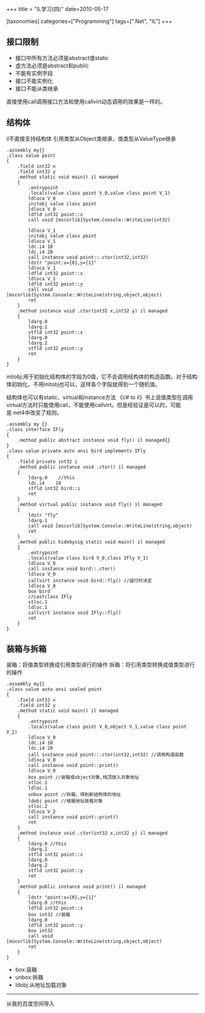 +++
title = "IL学习(四)"
date=2010-05-17

[taxonomies]
categories=["Programming"]
tags=[".Net", "IL"]
+++

## 接口限制

- 接口中所有方法必须是abstract或static
- 虚方法必须是abstract和public
- 不能有实例字段
- 接口不能实例化
- 接口不能从类继承

直接使用call调用接口方法和使用callvirt动态调用的效果是一样的。

## 结构体

il不直接支持结构体
引用类型从Object类继承，值类型从ValueType继承
```
.assembly my{}
.class value point
{
    .field int32 x
    .field int32 y
    .method static void main() il managed
    {
        .entrypoint
        .locals(value class point V_0,value class point V_1)
        ldloca V_0
        initobj value class point
        ldloca V_0
        ldfld int32 point::x
        call void [mscorlib]System.Console::WriteLine(int32)

        ldloca V_1
        initobj value class point
        ldloca V_1
        ldc.i4 10
        ldc.i4 20
        call instance void point::.ctor(int32,int32)
        ldstr "point:x={0},y={1}"
        ldloca V_1
        ldfld int32 point::x
        ldloca V_1
        ldfld int32 point::y
        call void [mscorlib]System.Console::WriteLine(string,object,object)
        ret
    }
    .method instance void .ctor(int32 x,int32 y) il managed
    {
        ldarg.0
        ldarg.1
        stfld int32 point::x
        ldarg.0
        ldarg.2
        stfld int32 point::y
        ret
    }
}
```
initobj:用于初始化结构体的字段为0值，它不会调用结构体的构造函数。对于结构体初始化，不用initobj也可以，这样各个字段就得到一个随机值。

结构体也可以有static、virtual和instance方法
《c# to il》书上说值类型在调用virtual方法时只能使用call，不能使用callvirt。但是经验证是可以的，可能是.net4中改变了规则。
```
.assembly my {}
.class interface IFly
{
    .method public abstract instance void fly() il managed{}
}
.class value private auto ansi bird implements IFly
{
    .field private int32 i
    .method public instance void .ctor() il managed
    {
        ldarg.0    //this
        ldc.i4    10
        stfld int32 bird::i
        ret
    }
    .method virtual public instance void fly() il managed
    {
        ldstr "fly"
        ldarg.1
        call void [mscorlib]System.Console::WriteLine(string,object)
        ret
    }
    .method public hidebysig static void main() il managed
    {
        .entrypoint
        .locals(value class bird V_0,class IFly V_1)
        ldloca V_0
        call instance void bird::.ctor()
        ldloca V_0
        callvirt instance void bird::fly() //运行时决定
        ldloca V_0
        box bird
        //castclass IFly
        stloc.1
        ldloc.1
        callvirt instance void IFly::fly()
        ret
    }
}
```

## 装箱与拆箱

装箱：将值类型转换成引用类型进行的操作
拆箱：将引用类型转换成值类型进行的操作
```
.assembly my{}
.class value auto ansi sealed point
{
    .field int32 x
    .field int32 y
    .method static void main() il managed
    {
        .entrypoint
        .locals(value class point V_0,object V_1,value class point V_2)
        ldloca V_0
        ldc.i4 10
        ldc.i4 20
        call instance void point::.ctor(int32,int32) //调用构造函数
        ldloca V_0
        call instance void point::print()
        ldloca V_0
        box point //装箱成object对象,栈顶放入对象地址
        stloc.1
        ldloc.1
        unbox point //拆箱，得到新结构体的地址
        ldobj point //根据地址装载对象
        stloc.2
        ldloca V_2
        call instance void point::print()
        ret
    }
    .method instance void .ctor(int32 x,int32 y) il managed
    {
        ldarg.0 //this
        ldarg.1
        stfld int32 point::x
        ldarg.0
        ldarg.2
        stfld int32 point::y
        ret
    }
    .method public instance void print() il managed
    {
        ldstr "point:x={0},y={1}"
        ldarg.0 //this
        ldfld int32 point::x
        box int32 //装箱
        ldarg.0
        ldfld int32 point::y
        box int32
        call void [mscorlib]System.Console::WriteLine(string,object,object)
        ret
    }
}
```

- box:装箱
- unbox:拆箱
- ldobj:从地址加载对象

---
从我的百度空间导入